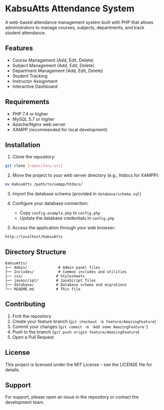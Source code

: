 # KabsuAtts Attendance System

A web-based attendance management system built with PHP that allows administrators to manage courses, subjects, departments, and track student attendance.

## Features

- Course Management (Add, Edit, Delete)
- Subject Management (Add, Edit, Delete)
- Department Management (Add, Edit, Delete)
- Student Tracking
- Instructor Assignment
- Interactive Dashboard

## Requirements

- PHP 7.4 or higher
- MySQL 5.7 or higher
- Apache/Nginx web server
- XAMPP (recommended for local development)

## Installation

1. Clone the repository:
```bash
git clone [repository-url]
```

2. Move the project to your web server directory (e.g., htdocs for XAMPP):
```bash
mv KabsuAtts /path/to/xampp/htdocs/
```

3. Import the database schema (provided in `database/schema.sql`)

4. Configure your database connection:
   - Copy `config.example.php` to `config.php`
   - Update the database credentials in `config.php`

5. Access the application through your web browser:
```
http://localhost/KabsuAtts
```

## Directory Structure

```
KabsuAtts/
├── Admin/              # Admin panel files
├── Includes/           # Common includes and utilities
├── css/               # Stylesheets
├── javascript/        # JavaScript files
├── database/          # Database schema and migrations
└── README.md          # This file
```

## Contributing

1. Fork the repository
2. Create your feature branch (`git checkout -b feature/AmazingFeature`)
3. Commit your changes (`git commit -m 'Add some AmazingFeature'`)
4. Push to the branch (`git push origin feature/AmazingFeature`)
5. Open a Pull Request

## License

This project is licensed under the MIT License - see the LICENSE file for details.

## Support

For support, please open an issue in the repository or contact the development team. 